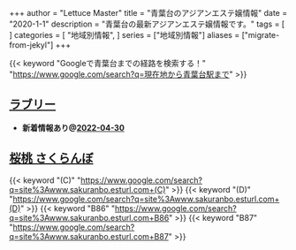 +++
author = "Lettuce Master"
title = "青葉台のアジアンエステ嬢情報"
date = "2020-1-1"
description = "青葉台の最新アジアンエステ嬢情報です。"
tags = [
]
categories = [
    "地域別情報",
]
series = ["地域別情報"]
aliases = ["migrate-from-jekyl"]
+++

{{< keyword "Googleで青葉台までの経路を検索する！" "https://www.google.com/search?q=現在地から青葉台駅まで" >}}

## [ラブリー](http://www.olth8.xyz/)


- **新着情報あり@[2022-04-30](/post/2022-04-30)**
## [桜桃 さくらんぼ](http://www.sakuranbo.esturl.com/)
{{< keyword "(C)" "https://www.google.com/search?q=site%3Awww.sakuranbo.esturl.com+(C)" >}} {{< keyword "(D)" "https://www.google.com/search?q=site%3Awww.sakuranbo.esturl.com+(D)" >}} {{< keyword "B86" "https://www.google.com/search?q=site%3Awww.sakuranbo.esturl.com+B86" >}} {{< keyword "B87" "https://www.google.com/search?q=site%3Awww.sakuranbo.esturl.com+B87" >}} 

